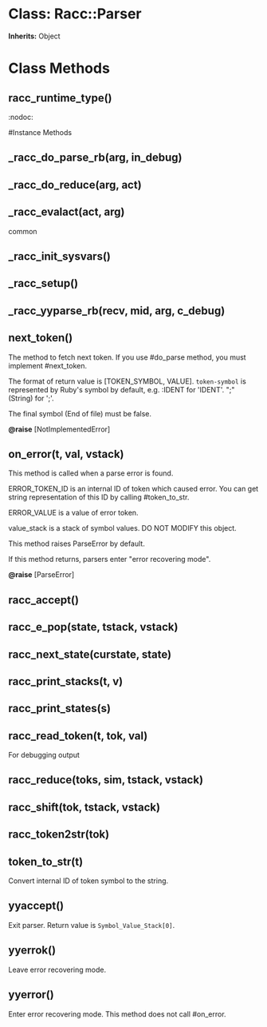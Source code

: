 # Class: Racc::Parser
**Inherits:** Object
    



# Class Methods
## racc_runtime_type() [](#method-c-racc_runtime_type)
:nodoc:

#Instance Methods
## _racc_do_parse_rb(arg, in_debug) [](#method-i-_racc_do_parse_rb)

## _racc_do_reduce(arg, act) [](#method-i-_racc_do_reduce)

## _racc_evalact(act, arg) [](#method-i-_racc_evalact)
common

## _racc_init_sysvars() [](#method-i-_racc_init_sysvars)

## _racc_setup() [](#method-i-_racc_setup)

## _racc_yyparse_rb(recv, mid, arg, c_debug) [](#method-i-_racc_yyparse_rb)

## next_token() [](#method-i-next_token)
The method to fetch next token. If you use #do_parse method, you must
implement #next_token.

The format of return value is [TOKEN_SYMBOL, VALUE]. `token-symbol` is
represented by Ruby's symbol by default, e.g. :IDENT for 'IDENT'.  ";"
(String) for ';'.

The final symbol (End of file) must be false.

**@raise** [NotImplementedError] 

## on_error(t, val, vstack) [](#method-i-on_error)
This method is called when a parse error is found.

ERROR_TOKEN_ID is an internal ID of token which caused error. You can get
string representation of this ID by calling #token_to_str.

ERROR_VALUE is a value of error token.

value_stack is a stack of symbol values. DO NOT MODIFY this object.

This method raises ParseError by default.

If this method returns, parsers enter "error recovering mode".

**@raise** [ParseError] 

## racc_accept() [](#method-i-racc_accept)

## racc_e_pop(state, tstack, vstack) [](#method-i-racc_e_pop)

## racc_next_state(curstate, state) [](#method-i-racc_next_state)

## racc_print_stacks(t, v) [](#method-i-racc_print_stacks)

## racc_print_states(s) [](#method-i-racc_print_states)

## racc_read_token(t, tok, val) [](#method-i-racc_read_token)
For debugging output

## racc_reduce(toks, sim, tstack, vstack) [](#method-i-racc_reduce)

## racc_shift(tok, tstack, vstack) [](#method-i-racc_shift)

## racc_token2str(tok) [](#method-i-racc_token2str)

## token_to_str(t) [](#method-i-token_to_str)
Convert internal ID of token symbol to the string.

## yyaccept() [](#method-i-yyaccept)
Exit parser. Return value is `Symbol_Value_Stack[0]`.

## yyerrok() [](#method-i-yyerrok)
Leave error recovering mode.

## yyerror() [](#method-i-yyerror)
Enter error recovering mode. This method does not call #on_error.

